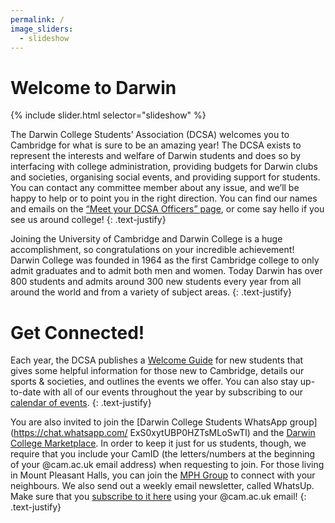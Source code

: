 ```yaml
---
permalink: /
image_sliders:
  - slideshow
---
```


# Welcome to Darwin

{% include slider.html selector="slideshow" %}

The Darwin College Students’ Association (DCSA) welcomes you to Cambridge for what is sure to be an amazing year! The DCSA exists to represent the interests and welfare of Darwin students and does so by interfacing with college administration, providing budgets for Darwin clubs and societies, organising social events, and providing support for students. You can contact any committee member about any issue, and we’ll be happy to help or to point you in the right direction. You can find our names and emails on the <a href="{{site.baseurl | absolute_url}}/meet-the-dcsa">“Meet your DCSA Officers” page</a>, or come say hello if you see us around college!
{: .text-justify}

Joining the University of Cambridge and Darwin College is a huge accomplishment, so congratulations on your incredible achievement! Darwin College was founded in 1964 as the first Cambridge college to only admit graduates and to admit both men and women. Today Darwin has over 800 students and admits around 300 new students every year from all around the world and from a variety of subject areas.
{: .text-justify}

# Get Connected!

Each year, the DCSA publishes a [Welcome Guide](https://drive.google.com/drive/folders/1YWlWgd3Vif-PWFDuuanZD-YBLBO4CPuL?usp=sharing) for new students that gives some helpful information for those new to Cambridge, details our sports & societies, and outlines the events we offer. You can also stay up-to-date with all of our events throughout the year by subscribing to our <a href="{{site.baseurl | absolute_url}}/events">calendar of events</a>.
{: .text-justify}

You are also invited to join the [Darwin College Students WhatsApp group](https://chat.whatsapp.com/
ExS0xytUBP0HZTsMLoSwTl) and the [Darwin College Marketplace](https://www.facebook.com/groups/1034884709909649/). In order to keep it just for us students, though, we require that you include your CamID (the letters/numbers at the beginning of your @cam.ac.uk email address) when requesting to join. For those living in Mount Pleasant Halls, you can join the [MPH Group](https://www.facebook.com/groups/MPHDarwinians/) to connect with your neighbours.
We also send out a weekly email newsletter, called WhatsUp. Make sure that you [subscribe to it here](https://lists.cam.ac.uk/sympa/subscribe/darwin-whatsup?previous_action=info) using your @cam.ac.uk email!
{: .text-justify}
